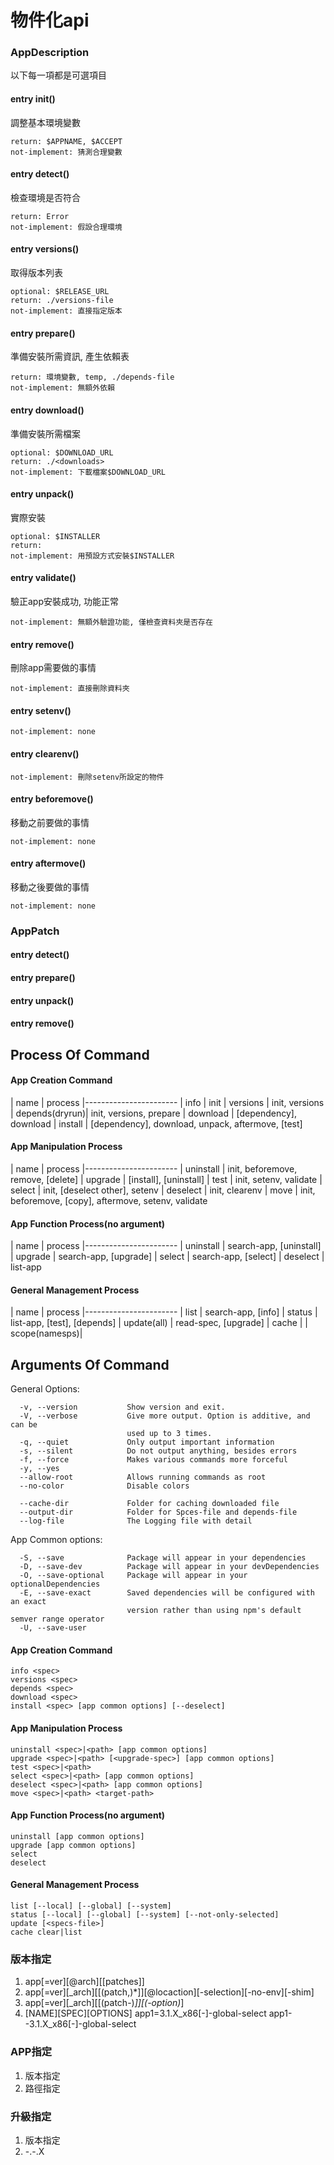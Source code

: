 # 物件化api

### AppDescription
以下每一項都是可選項目

#### entry init()
調整基本環境變數

	return: $APPNAME, $ACCEPT
	not-implement: 猜測合理變數

#### entry detect()
檢查環境是否符合

	return: Error
	not-implement: 假設合理環境

#### entry versions()
取得版本列表
	
	optional: $RELEASE_URL
	return: ./versions-file
	not-implement: 直接指定版本

#### entry prepare()
準備安裝所需資訊, 產生依賴表

	return: 環境變數, temp, ./depends-file
	not-implement: 無額外依賴

#### entry download()
準備安裝所需檔案

	optional: $DOWNLOAD_URL
	return: ./<downloads>
	not-implement: 下載檔案$DOWNLOAD_URL

#### entry unpack()
實際安裝

	optional: $INSTALLER
	return: 
	not-implement: 用預設方式安裝$INSTALLER

#### entry validate()
驗正app安裝成功, 功能正常

	not-implement: 無額外驗證功能, 僅檢查資料夾是否存在

#### entry remove()
刪除app需要做的事情

	not-implement: 直接刪除資料夾

#### entry setenv()

	not-implement: none

#### entry clearenv()

	not-implement: 刪除setenv所設定的物件


#### entry beforemove()
移動之前要做的事情

	not-implement: none

#### entry aftermove()
移動之後要做的事情

	not-implement: none



### AppPatch
#### entry detect()
#### entry prepare()
#### entry unpack()
#### entry remove()



## Process Of Command


#### App Creation Command
| name			| process
|-----------------------
| info			| init
| versions		| init, versions
| depends(dryrun)| init, versions, prepare
| download		| [dependency], download
| install		| [dependency], download, unpack, aftermove, [test]

#### App Manipulation Process
| name			| process
|-----------------------
| uninstall		| init, beforemove, remove, [delete]
| upgrade		| [install], [uninstall]
| test			| init, setenv, validate
| select		| init, [deselect other], setenv
| deselect		| init, clearenv
| move			| init, beforemove, [copy], aftermove, setenv, validate

#### App Function Process(no argument)
| name			| process
|-----------------------
| uninstall		| search-app, [uninstall]
| upgrade		| search-app, [upgrade]
| select		| search-app, [select]
| deselect		| list-app

#### General Management Process
| name			| process
|-----------------------
| list			| search-app, [info]
| status		| list-app, [test], [depends]
| update(all)	| read-spec, [upgrade]
| cache			|
| scope(namesps)| 

## Arguments Of Command

General Options:
```
  -v, --version           Show version and exit.
  -V, --verbose           Give more output. Option is additive, and can be
                          used up to 3 times.
  -q, --quiet             Only output important information
  -s, --silent            Do not output anything, besides errors
  -f, --force             Makes various commands more forceful
  -y, --yes
  --allow-root            Allows running commands as root
  --no-color              Disable colors

  --cache-dir             Folder for caching downloaded file
  --output-dir            Folder for Spces-file and depends-file
  --log-file              The Logging file with detail
```

App Common options: 
```
  -S, --save              Package will appear in your dependencies
  -D, --save-dev          Package will appear in your devDependencies
  -O, --save-optional     Package will appear in your optionalDependencies
  -E, --save-exact        Saved dependencies will be configured with an exact
                          version rather than using npm's default semver range operator
  -U, --save-user
```

#### App Creation Command
```
info <spec>
versions <spec>
depends <spec>
download <spec>
install <spec> [app common options] [--deselect]
```

#### App Manipulation Process
```
uninstall <spec>|<path> [app common options]
upgrade <spec>|<path> [<upgrade-spec>] [app common options]
test <spec>|<path>
select <spec>|<path> [app common options]
deselect <spec>|<path> [app common options]
move <spec>|<path> <target-path>
```

#### App Function Process(no argument)
```
uninstall [app common options]
upgrade [app common options]
select
deselect
```

#### General Management Process
```
list [--local] [--global] [--system]
status [--local] [--global] [--system] [--not-only-selected]
update [<specs-file>]
cache clear|list
```







### 版本指定
1. app[=ver][@arch][[patches]]
2. app[=ver][_arch][[(patch,)*]][@locaction][-selection][-no-env][-shim]
3. app[=ver][_arch][[(patch-)*]][(-option)*]
4. [NAME][SPEC][OPTIONS]
app1=3.1.X_x86[-]-global-select
app1--3.1.X_x86[-]-global-select

### APP指定
1. 版本指定
2. 路徑指定

### 升級指定
1. 版本指定
2. -.-.X

